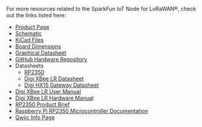 
<!-- This section should include all the relevant documentation and product files (Eagle files, schematic, datasheet(s), landing pages, etc. and any relevant tutorials to go beyond the Hookup Guide.) -->

For more resources related to the SparkFun IoT Node for LoRaWAN®, check out the links listed here: 

* [Product Page](https://www.sparkfun.com/products/26060)
* [Schematic](https://docs.sparkfun.com/SparkFun_IoT_Node_LoRaWAN/assets/board_files/26060_SparkFun_IoT_Node_LoRaWAN_Schematic.pdf)
* [KiCad Files](https://docs.sparkfun.com/SparkFun_IoT_Node_LoRaWAN/assets/board_files/SparkFun_IoT_Node_LoRaWAN_KiCADFiles.zip)
* [Board Dimensions](https://docs.sparkfun.com/SparkFun_IoT_Node_LoRaWAN/assets/board_files/26060_SparkFun_IOT_Node_LoRaWAN-BoardOutline.jpg)
* [Graphical Datasheet](https://docs.sparkfun.com/SparkFun_IoT_Node_LoRaWAN/assets/board_files/26060_SparkFun_IoT_Node_LoRaWAN_GDS.pdf)
* [GitHub Hardware Repository](https://github.com/sparkfun/SparkFun_IoT_Node_LoRaWAN)
* Datasheets
    * [RP2350](https://cdn.sparkfun.com/assets/0/7/7/c/4/rp2350-datasheet.pdf)
    * [Digi XBee LR Datasheet](https://cdn.sparkfun.com/assets/c/7/e/8/d/Digi-XBLR-Datasheet.pdf)
    * [Digi HX15 Gateway Datasheet](https://cdn.sparkfun.com/assets/c/8/f/f/7/Digi-HX15-Datasheet.pdf)
* [Digi XBee LR User Manual](https://cdn.sparkfun.com/assets/6/2/4/f/a/90002591.pdf)
* [Digi XBee LR Hardware Manual](https://cdn.sparkfun.com/assets/9/c/c/9/9/90002592.pdf)
* [RP2350 Product Brief](https://datasheets.raspberrypi.com/rp2350/rp2350-product-brief.pdf)
* [Raspberry Pi RP2350 Microcontroller Documentation](https://www.raspberrypi.com/documentation/microcontrollers/silicon.html#rp2350)
* [Qwiic Info Page](https://www.sparkfun.com/qwiic)

